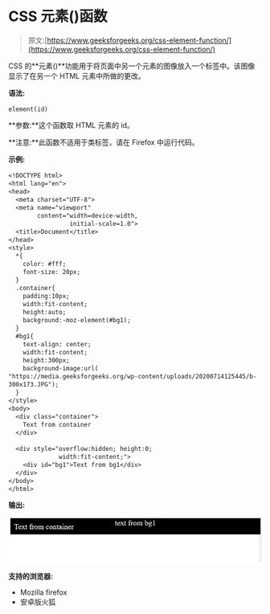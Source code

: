 # CSS 元素()函数

> 原文:[https://www.geeksforgeeks.org/css-element-function/](https://www.geeksforgeeks.org/css-element-function/)

CSS 的**元素()**功能用于将页面中另一个元素的图像放入一个标签中。该图像显示了在另一个 HTML 元素中所做的更改。

**语法:**

```
element(id)
```

**参数:**这个函数取 HTML 元素的 id。

**注意:**此函数不适用于类标签，请在 Firefox 中运行代码。

**示例:**

```
<!DOCTYPE html>
<html lang="en">
<head>
  <meta charset="UTF-8">
  <meta name="viewport" 
        content="width=device-width, 
                 initial-scale=1.0">
  <title>Document</title>
</head>
<style>
  *{
    color: #fff;
    font-size: 20px;
  }
  .container{
    padding:10px;
    width:fit-content; 
    height:auto; 
    background:-moz-element(#bg1);
  }
  #bg1{
    text-align: center;
    width:fit-content; 
    height:300px; 
    background-image:url(
"https://media.geeksforgeeks.org/wp-content/uploads/20200714125445/b-300x173.JPG");
  }
</style>
<body>
  <div class="container">
    Text from container
  </div>

  <div style="overflow:hidden; height:0;
              width:fit-content;">
    <div id="bg1">Text from bg1</div>
  </div>
</body>
</html>
```

**输出:**

![](img/71f2f202e13e27bd884c19733557fa56.png)

**支持的浏览器:**

*   Mozilla firefox
*   安卓版火狐